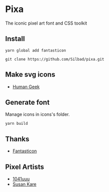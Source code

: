 # Pixa

The iconic pixel art font and CSS toolkit 

## Install

```
yarn global add fantasticon

git clone https://github.com/Silbad/pixa.git
```

## Make svg icons

* [Human Geek](https://human-geek.com/vectoriser-du-pixel-art-avec-inkscape/)

## Generate font

Manage icons in icons's folder.

```
yarn build
```

## Thanks

* [Fantasticon](https://github.com/tancredi/fantasticon)

## Pixel Artists

* [1041uuu](https://1041uuu.tumblr.com/)
* [Susan Kare](https://kare.com/)